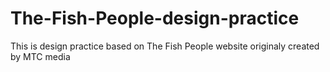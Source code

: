 # The-Fish-People-design-practice
This is design practice based on The Fish People website originaly created by MTC media
